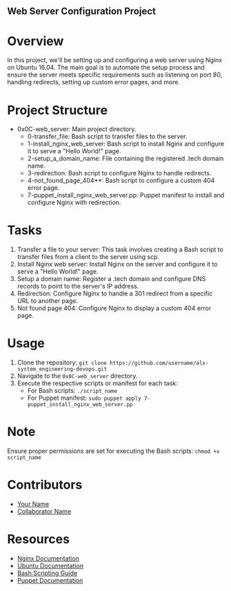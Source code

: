 ## Web Server Configuration Project

# Overview
In this project, we'll be setting up and configuring a web server using Nginx on Ubuntu 16.04. The main goal is to automate the setup process and ensure the server meets specific requirements such as listening on port 80, handling redirects, setting up custom error pages, and more.

# Project Structure
- 0x0C-web_server: Main project directory.
  - 0-transfer_file: Bash script to transfer files to the server.
  - 1-install_nginx_web_server: Bash script to install Nginx and configure it to serve a "Hello World!" page.
  - 2-setup_a_domain_name: File containing the registered .tech domain name.
  - 3-redirection: Bash script to configure Nginx to handle redirects.
  - 4-not_found_page_404**: Bash script to configure a custom 404 error page.
  - 7-puppet_install_nginx_web_server.pp: Puppet manifest to install and configure Nginx with redirection.

# Tasks
1. Transfer a file to your server: This task involves creating a Bash script to transfer files from a client to the server using scp.
2. Install Nginx web server: Install Nginx on the server and configure it to serve a "Hello World!" page.
3. Setup a domain name: Register a .tech domain and configure DNS records to point to the server's IP address.
4. Redirection: Configure Nginx to handle a 301 redirect from a specific URL to another page.
5. Not found page 404: Configure Nginx to display a custom 404 error page.

# Usage
1. Clone the repository: `git clone https://github.com/username/alx-system_engineering-devops.git`
2. Navigate to the `0x0C-web_server` directory.
3. Execute the respective scripts or manifest for each task:
   - For Bash scripts: `./script_name`
   - For Puppet manifest: `sudo puppet apply 7-puppet_install_nginx_web_server.pp`

# Note
Ensure proper permissions are set for executing the Bash scripts: `chmod +x script_name`

# Contributors
- [Your Name](https://github.com/your_username)
- [Collaborator Name](https://github.com/collaborator_username)

# Resources
- [Nginx Documentation](https://nginx.org/en/docs/)
- [Ubuntu Documentation](https://help.ubuntu.com/)
- [Bash Scripting Guide](https://www.gnu.org/software/bash/manual/bash.html)
- [Puppet Documentation](https://puppet.com/docs/)

